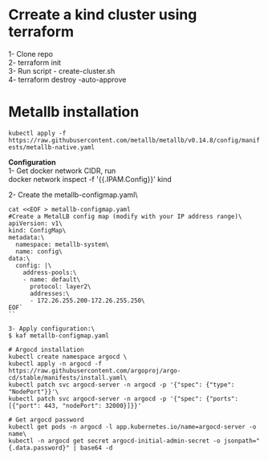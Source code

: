 # Crreate a kind cluster using terraform 
1- Clone repo \
2- terraform init \
3- Run script - create-cluster.sh \
4- terraform destroy -auto-approve

# Metallb installation
```kubectl apply -f https://raw.githubusercontent.com/metallb/metallb/v0.14.8/config/manifests/metallb-native.yaml```

**Configuration**\
1- Get docker network CIDR, run\
docker network inspect -f '{{.IPAM.Config}}' kind

2- Create the metallb-configmap.yaml\
```
cat <<EOF > metallb-configmap.yaml
#Create a MetalLB config map (modify with your IP address range)\
apiVersion: v1\
kind: ConfigMap\
metadata:\
  namespace: metallb-system\
  name: config\
data:\
  config: |\
    address-pools:\
    - name: default\
      protocol: layer2\
      addresses:\
      - 172.26.255.200-172.26.255.250\
EOF`
``

3- Apply configuration:\
$ kaf metallb-configmap.yaml

# Argocd installation
kubectl create namespace argocd \
kubectl apply -n argocd -f https://raw.githubusercontent.com/argoproj/argo-cd/stable/manifests/install.yaml\
kubectl patch svc argocd-server -n argocd -p '{"spec": {"type": "NodePort"}}'\
kubectl patch svc argocd-server -n argocd -p '{"spec": {"ports": [{"port": 443, "nodePort": 32000}]}}'

# Get argocd password
kubectl get pods -n argocd -l app.kubernetes.io/name=argocd-server -o name\
kubectl -n argocd get secret argocd-initial-admin-secret -o jsonpath="{.data.password}" | base64 -d
